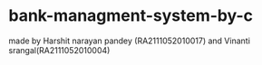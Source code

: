 # bank-managment-system-by-c
made by Harshit narayan pandey (RA2111052010017) and Vinanti srangal(RA2111052010004)
